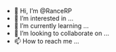 - 👋 Hi, I’m @RanceRP
- 👀 I’m interested in ...
- 🌱 I’m currently learning ...
- 💞️ I’m looking to collaborate on ...
- 📫 How to reach me ...

<!---
RanceRP/RanceRP is a ✨ special ✨ repository because its `README.md` (this file) appears on your GitHub profile.
You can click the Preview link to take a look at your changes.
--->

